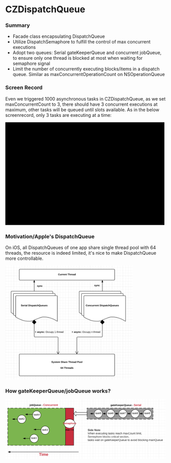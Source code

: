 # CZDispatchQueue
 

### Summary
* Facade class encapsulating DispatchQueue
* Utilize DispatchSemaphore to fulfill the control of max concurrent executions
* Adopt two queues: Serial gateKeeperQueue and concurrent jobQueue, to ensure only one thread is blocked at most when waiting for semaphore signal
* Limit the number of concurrently executing blocks/items in a dispatch queue. Similar as maxConcurrentOperationCount on NSOperationQueue

### Screen Record 
Even we triggered 1000 asynchronous tasks in CZDispatchQueue, as we set maxConcurrentCount to 3, there should have 3 concurrent executions at maximum, other tasks will be queued until slots available. As in the below screenrecord, only 3 tasks are executing at a time:

<img src="./CZDispatchQueueDemo/CZDispatchQueueDemo/Screenshots/CZDispatchQueueDemo.gif" width="500">

### Motivation/Apple's DispatchQueue
On iOS, all DispatchQueues of one app share single thread pool with 64 threads, the resource is indeed limited, it's nice to make DispatchQueue more controllable.

<img src="./CZDispatchQueue/Diagrams/DispatchQueue.png" width="400">

### How gateKeeperQueue/jobQueue works?
<img src="./CZDispatchQueue/Diagrams/DispatchQueue-limitMax-Semaphore.png" width="650">

